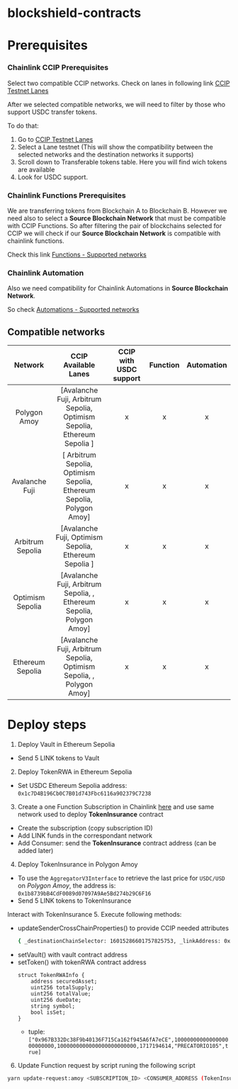 # blockshield-contracts


# Prerequisites

### Chainlink CCIP Prerequisites
Select two compatible CCIP networks. Check on lanes in following link [CCIP Testnet Lanes](https://docs.chain.link/ccip/supported-networks/v1_2_0/testnet)

After we selected compatible networks, we will need to filter by those who support USDC transfer tokens. 

To do that:
1. Go to [CCIP Testnet Lanes](https://docs.chain.link/ccip/supported-networks/v1_2_0/testnet)
2. Select a Lane testnet (This will show the compatibility between the selected networks and the destination networks it supports)
3. Scroll down to Transferable tokens table. Here you will find wich tokens are available
4. Look for USDC support.

### Chainlink Functions Prerequisites
We are transferring tokens from Blockchain A to Blockchain B. However we need also to select a **Source Blockchain Network**  that must be compatible with CCIP Functions. So after filtering the pair of blockchains selected for CCIP we will check if our **Source Blockchain Network** is compatible with chainlink functions. 

Check this link [Functions - Supported networks](https://docs.chain.link/chainlink-functions/supported-networks)

### Chainlink Automation
Also we need compatibility for Chainlink Automations in **Source Blockchain Network**. 

So check [Automations - Supported networks](https://docs.chain.link/chainlink-automation/overview/supported-networks)

## Compatible networks
| Network | CCIP Available Lanes | CCIP with USDC support| Function | Automation |
| :---: | :---: | :---: | :---: | :---: | 
| Polygon Amoy      | [Avalanche Fuji, Arbitrum Sepolia, Optimism Sepolia, Ethereum Sepolia              ] | x | x | x |
| Avalanche Fuji    | [                Arbitrum Sepolia, Optimism Sepolia, Ethereum Sepolia, Polygon Amoy] | x | x | x |
| Arbitrum Sepolia  | [Avalanche Fuji,                   Optimism Sepolia, Ethereum Sepolia              ] | x | x | x |
| Optimism Sepolia  | [Avalanche Fuji, Arbitrum Sepolia,                 , Ethereum Sepolia, Polygon Amoy] | x | x | x |
| Ethereum Sepolia  | [Avalanche Fuji, Arbitrum Sepolia, Optimism Sepolia,                 , Polygon Amoy] | x | x | x |

# Deploy steps
1. Deploy Vault in Ethereum Sepolia
  - Send 5 LINK tokens to Vault
2. Deploy TokenRWA in Ethereum Sepolia
  - Set USDC Ethereum Sepolia address: `0x1c7D4B196Cb0C7B01d743Fbc6116a902379C7238`

3. Create a one Function Subscription in Chainlink [here](https://functions.chain.link/) and use same network used to deploy **TokenInsurance** contract
  - Create the subscription (copy subscription ID)
  - Add LINK funds in the correspondant network
  - Add Consumer: send the **TokenInsurance** contract address (can be added later)

4. Deploy TokenInsurance in Polygon Amoy
  - To use the `AggregatorV3Interface` to retrieve the last price for `USDC/USD` on *Polygon Amoy*, the address is: `0x1b8739bB4CdF0089d07097A9Ae5Bd274b29C6F16`
  - Send 5 LINK tokens to TokenInsurance

Interact with TokenInsurance
5. Execute following methods:
  - updateSenderCrossChainProperties() to provide CCIP needed attributes 
    ```bash
    { _destinationChainSelector: 16015286601757825753, _linkAddress: 0x0Fd9e8d3aF1aaee056EB9e802c3A762a667b1904, _transferTokenAddress (USDC): 0x41E94Eb019C0762f9Bfcf9Fb1E58725BfB0e7582 }
    ```
  - setVault() with vault contract address
  - setToken() with tokenRWA contract address
    ```
    struct TokenRWAInfo {
        address securedAsset;
        uint256 totalSupply;
        uint256 totalValue;
        uint256 dueDate;
        string symbol;
        bool isSet;
    }
    ```
    - tuple: ```["0x967B332Dc38F9b40136F715Ca162f945A6fA7eCE",1000000000000000000000000,1000000000000000000000000,1717194614,"PRECATORIO105",true]```
6. Update Function request by script runing the following script
```bash
yarn update-request:amoy <SUBSCRIPTION_ID> <CONSUMER_ADDRESS (TokenInsurance address)> <TOKEN_RWA_SYMBOL>
```